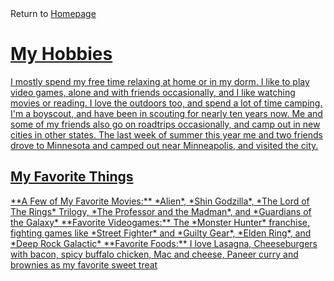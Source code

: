 <!DOCTYPE Markdown>
<html>
<head>
<link rel="stylesheet" href="mystyle.css">
</head>
<body>
Return to <a href= "https://github.com/BDBluhm/INFOTC-1000-Midterm/blob/main/README.md"> Homepage

<h1>My Hobbies</h1>
<p>
I mostly spend my free time relaxing at home or in my dorm. I like to play video games, alone and with friends occasionally, and I like watching movies or reading. I love the outdoors too, and spend a lot of time camping. I'm a boyscout, and have been in scouting for nearly ten years now. Me and some of my friends also go on roadtrips occasionally, and camp out in new cities in other states. The last week of summer this year me and two friends drove to Minnesota and camped out near Minneapolis, and visited the city.
</p>

<h2>My Favorite Things</h2>
**A Few of My Favorite Movies:** 
*Alien*, *Shin Godzilla*, *The Lord of The Rings* Trilogy, *The Professor and the Madman*, and *Guardians of the Galaxy*
**Favorite Videogames:**
The *Monster Hunter* franchise, fighting games like *Street Fighter* and *Guilty Gear*, *Elden Ring*, and *Deep Rock Galactic*
**Favorite Foods:** I love Lasagna, Cheeseburgers with bacon, spicy buffalo chicken, Mac and cheese, Paneer curry and brownies as my favorite sweet treat

</body>
</html>
